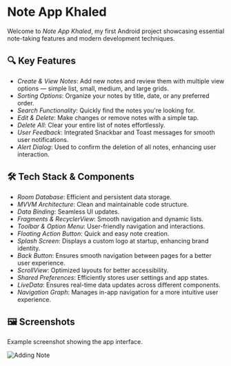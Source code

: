 # Note App Khaled

Welcome to *Note App Khaled*, my first Android project showcasing essential note-taking features and modern development techniques.

## 🔍 Key Features

- *Create & View Notes*: Add new notes and review them with multiple view options — simple list, small, medium, and large grids.
- *Sorting Options*: Organize your notes by title, date, or any preferred order.
- *Search Functionality*: Quickly find the notes you're looking for.
- *Edit & Delete*: Make changes or remove notes with a simple tap.
- *Delete All*: Clear your entire list of notes effortlessly.
- *User Feedback*: Integrated Snackbar and Toast messages for smooth user notifications.
- *Alert Dialog*: Used to confirm the deletion of all notes, enhancing user interaction.

## 🛠 Tech Stack & Components

- *Room Database*: Efficient and persistent data storage.
- *MVVM Architecture*: Clean and maintainable code structure.
- *Data Binding*: Seamless UI updates.
- *Fragments & RecyclerView*: Smooth navigation and dynamic lists.
- *Toolbar & Option Menu*: User-friendly navigation and interactions.
- *Floating Action Button*: Quick and easy note creation.
- *Splash Screen*: Displays a custom logo at startup, enhancing brand identity.
- *Back Button*: Ensures smooth navigation between pages for a better user experience.
- *ScrollView*: Optimized layouts for better accessibility.
- *Shared Preferences*: Efficiently stores user settings and app states.
- *LiveData*: Ensures real-time data updates across different components.
- *Navigation Graph*: Manages in-app navigation for a more intuitive user experience.

## 🖼 Screenshots

Example screenshot showing the app interface.

![Adding Note](https://drive.google.com/file/d/1rOG8REwtfikSyd9m2WAtFZ4eslMyd2vB/view?usp=drive_link)
